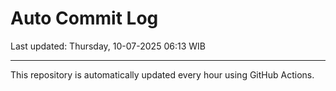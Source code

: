 # Auto Commit Log

Last updated: Thursday, 10-07-2025 06:13 WIB

---

This repository is automatically updated every hour using GitHub Actions.
